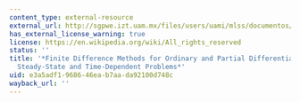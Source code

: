 ```yaml
---
content_type: external-resource
external_url: http://sgpwe.izt.uam.mx/files/users/uami/mlss/documentos/LeVequeRJ.pdf
has_external_license_warning: true
license: https://en.wikipedia.org/wiki/All_rights_reserved
status: ''
title: '*Finite Difference Methods for Ordinary and Partial Differential Equations:
  Steady-State and Time-Dependent Problems*'
uid: e3a5adf1-9686-46ea-b7aa-da92100d748c
wayback_url: ''
---
```

